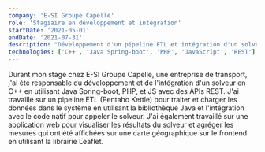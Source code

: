 ```yaml
---
company: 'E-SI Groupe Capelle'
role: 'Stagiaire en développement et intégration'
startDate: '2021-05-01'
endDate: '2021-07-31'
description: "Développement d'un pipeline ETL et intégration d'un solveur en C++ en utilisant Java Spring-boot, PHP, et JS avec des APIs REST."
technologies: ['C++', 'Java Spring-boot', 'PHP', 'JavaScript', 'REST']
---
```


Durant mon stage chez E-SI Groupe Capelle, une entreprise de transport, j'ai été responsable du développement et de l'intégration d'un solveur en C++ en utilisant Java Spring-boot, PHP, et JS avec des APIs REST. J'ai travaillé sur un pipeline ETL (Pentaho Kettle) pour traiter et charger les données dans le système en utilisant la bibliothèque Java et l'intégration avec le code natif pour appeler le solveur. J'ai également travaillé sur une application web pour visualiser les résultats du solveur et agréger les mesures qui ont été affichées sur une carte géographique sur le frontend en utilisant la librairie Leaflet.
